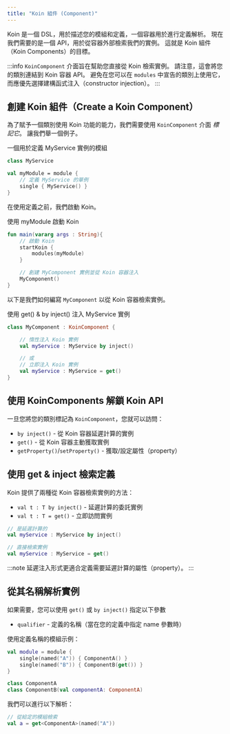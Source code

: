 ```yaml
---
title: "Koin 組件 (Component)"
---
```

Koin 是一個 DSL，用於描述您的模組和定義，一個容器用於進行定義解析。 現在我們需要的是一個 API，用於從容器外部檢索我們的實例。 這就是 Koin 組件（Koin Components）的目標。

:::info
`KoinComponent` 介面旨在幫助您直接從 Koin 檢索實例。 請注意，這會將您的類別連結到 Koin 容器 API。 避免在您可以在 `modules` 中宣告的類別上使用它，而應優先選擇建構函式注入（constructor injection）。
:::

## 創建 Koin 組件（Create a Koin Component）

為了賦予一個類別使用 Koin 功能的能力，我們需要使用 `KoinComponent` 介面 *標記它*。 讓我們舉一個例子。

一個用於定義 MyService 實例的模組
```kotlin
class MyService

val myModule = module {
    // 定義 MyService 的單例
    single { MyService() }
}
```

在使用定義之前，我們啟動 Koin。

使用 myModule 啟動 Koin

```kotlin
fun main(vararg args : String){
    // 啟動 Koin
    startKoin {
        modules(myModule)
    }

    // 創建 MyComponent 實例並從 Koin 容器注入
    MyComponent()
}
```

以下是我們如何編寫 `MyComponent` 以從 Koin 容器檢索實例。

使用 get() & by inject() 注入 MyService 實例

```kotlin
class MyComponent : KoinComponent {

    // 惰性注入 Koin 實例
    val myService : MyService by inject()

    // 或
    // 立即注入 Koin 實例
    val myService : MyService = get()
}
```

## 使用 KoinComponents 解鎖 Koin API

一旦您將您的類別標記為 `KoinComponent`，您就可以訪問：

* `by inject()` - 從 Koin 容器延遲計算的實例
* `get()` - 從 Koin 容器主動獲取實例
* `getProperty()`/`setProperty()` - 獲取/設定屬性（property）

## 使用 get & inject 檢索定義

Koin 提供了兩種從 Koin 容器檢索實例的方法：

* `val t : T by inject()` - 延遲計算的委託實例
* `val t : T = get()` - 立即訪問實例

```kotlin
// 是延遲計算的
val myService : MyService by inject()

// 直接檢索實例
val myService : MyService = get()
```

:::note
 延遲注入形式更適合定義需要延遲計算的屬性（property）。
:::

## 從其名稱解析實例

如果需要，您可以使用 `get()` 或 `by inject()` 指定以下參數

* `qualifier` - 定義的名稱（當在您的定義中指定 name 參數時）

使用定義名稱的模組示例：

```kotlin
val module = module {
    single(named("A")) { ComponentA() }
    single(named("B")) { ComponentB(get()) }
}

class ComponentA
class ComponentB(val componentA: ComponentA)
```

我們可以進行以下解析：

```kotlin
// 從給定的模組檢索
val a = get<ComponentA>(named("A"))
```
```